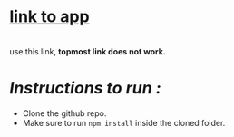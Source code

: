 # [link to app](https://filmodb.vercel.app/)
<br> use this link, <b> topmost link does not work.</b> <br>
# <i>Instructions to run :</i> 
 * Clone the github repo.
 * Make sure to run `npm install` inside the cloned folder.